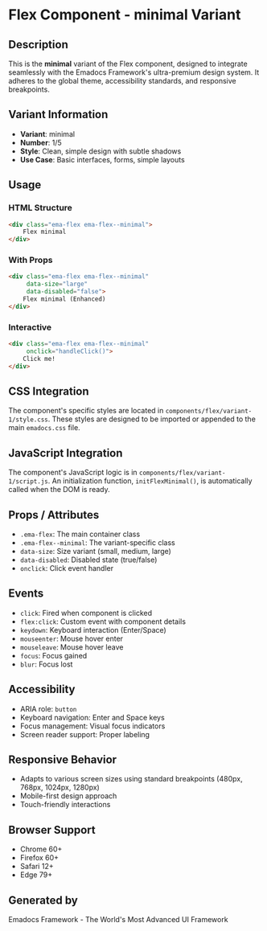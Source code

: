 # Flex Component - minimal Variant

## Description
This is the **minimal** variant of the Flex component, designed to integrate seamlessly with the Emadocs Framework's ultra-premium design system. It adheres to the global theme, accessibility standards, and responsive breakpoints.

## Variant Information
- **Variant**: minimal
- **Number**: 1/5
- **Style**: Clean, simple design with subtle shadows
- **Use Case**: Basic interfaces, forms, simple layouts

## Usage

### HTML Structure
```html
<div class="ema-flex ema-flex--minimal">
    Flex minimal
</div>
```

### With Props
```html
<div class="ema-flex ema-flex--minimal" 
     data-size="large" 
     data-disabled="false">
    Flex minimal (Enhanced)
</div>
```

### Interactive
```html
<div class="ema-flex ema-flex--minimal" 
     onclick="handleClick()">
    Click me!
</div>
```

## CSS Integration
The component's specific styles are located in `components/flex/variant-1/style.css`. These styles are designed to be imported or appended to the main `emadocs.css` file.

## JavaScript Integration
The component's JavaScript logic is in `components/flex/variant-1/script.js`. An initialization function, `initFlexMinimal()`, is automatically called when the DOM is ready.

## Props / Attributes
- `.ema-flex`: The main container class
- `.ema-flex--minimal`: The variant-specific class
- `data-size`: Size variant (small, medium, large)
- `data-disabled`: Disabled state (true/false)
- `onclick`: Click event handler

## Events
- `click`: Fired when component is clicked
- `flex:click`: Custom event with component details
- `keydown`: Keyboard interaction (Enter/Space)
- `mouseenter`: Mouse hover enter
- `mouseleave`: Mouse hover leave
- `focus`: Focus gained
- `blur`: Focus lost

## Accessibility
- ARIA role: `button`
- Keyboard navigation: Enter and Space keys
- Focus management: Visual focus indicators
- Screen reader support: Proper labeling

## Responsive Behavior
- Adapts to various screen sizes using standard breakpoints (480px, 768px, 1024px, 1280px)
- Mobile-first design approach
- Touch-friendly interactions

## Browser Support
- Chrome 60+
- Firefox 60+
- Safari 12+
- Edge 79+

## Generated by
Emadocs Framework - The World's Most Advanced UI Framework
